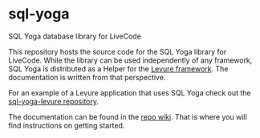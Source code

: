 sql-yoga
========

SQL Yoga database library for LiveCode

This repository hosts the source code for the SQL Yoga library for LiveCode. While the library can be used independently of any framework, SQL Yoga is distributed as a Helper for the [Levure framework](https://www.github.com/trevordevore/levure). The documentation is written from that perspective.

For an example of a Levure application that uses SQL Yoga check out the [sql-yoga-levure repository](https://github.com/trevordevore/sql-yoga-levure-app).

The documentation can be found in the [repo wiki](https://github.com/trevordevore/sql-yoga/wiki). That is where you will find instructions on getting started.
